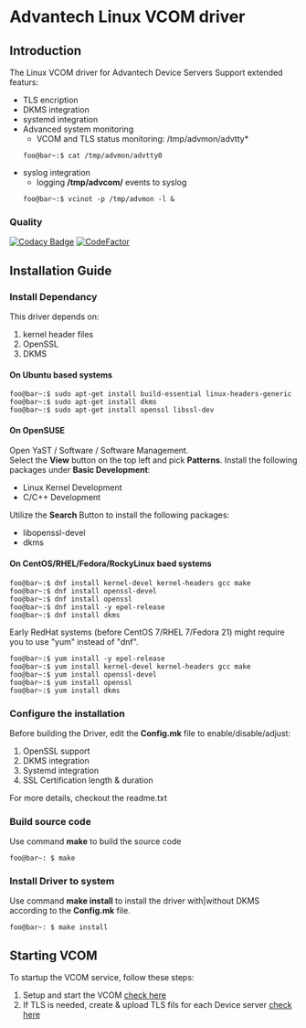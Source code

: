 # Advantech Linux VCOM driver
## Introduction
The Linux VCOM driver for Advantech Device Servers
Support extended featurs:
- TLS encription
- DKMS integration
- systemd integration
- Advanced system monitoring
  - VCOM and TLS status monitoring: /tmp/advmon/advtty*
  ```console
  foo@bar~:$ cat /tmp/advmon/advtty0
  ```
- syslog integration
  -  logging **/tmp/advcom/** events to syslog
  ```console
  foo@bar~:$ vcinot -p /tmp/advmon -l &  
  ```

### Quality
[![Codacy Badge](https://app.codacy.com/project/badge/Grade/66cde2a55b884e1e8a98adac7556e503)](https://www.codacy.com/gh/saurontech/Advantech-VCOM-Linux-Driver/dashboard?utm_source=github.com&amp;utm_medium=referral&amp;utm_content=saurontech/Advantech-VCOM-Linux-Driver&amp;utm_campaign=Badge_Grade)
[![CodeFactor](https://www.codefactor.io/repository/github/saurontech/advantech-vcom-linux-driver/badge/main)](https://www.codefactor.io/repository/github/saurontech/advantech-vcom-linux-driver/overview/main)
## Installation Guide
### Install Dependancy
This driver depends on:
1. kernel header files
2. OpenSSL
3. DKMS
#### On Ubuntu based systems
```console
foo@bar~:$ sudo apt-get install build-essential linux-headers-generic
foo@bar~:$ sudo apt-get install dkms
foo@bar~:$ sudo apt-get install openssl libssl-dev
```
#### On OpenSUSE
Open YaST / Software / Software Management.  
Select the **View** button on the top left and pick **Patterns**. 
Install the following packages under **Basic Development**:  
- Linux Kernel Development
-  C/C++ Development	 

Utilize the **Search** Button to install the following packages:
- libopenssl-devel
- dkms

#### On CentOS/RHEL/Fedora/RockyLinux baed systems
```console
foo@bar~:$ dnf install kernel-devel kernel-headers gcc make
foo@bar~:$ dnf install openssl-devel
foo@bar~:$ dnf install openssl
foo@bar~:$ dnf install -y epel-release
foo@bar~:$ dnf install dkms
```
Early RedHat systems (before CentOS 7/RHEL 7/Fedora 21) might require you to use "yum" instead of "dnf".
```console
foo@bar~:$ yum install -y epel-release
foo@bar~:$ yum install kernel-devel kernel-headers gcc make
foo@bar~:$ yum install openssl-devel
foo@bar~:$ yum install openssl
foo@bar~:$ yum install dkms
```
### Configure the installation
Before building the Driver, edit the **Config.mk** file to enable/disable/adjust:
1. OpenSSL support
2. DKMS integration
3. Systemd integration
4. SSL Certification length & duration

For more details, checkout the readme.txt
### Build source code
Use command **make** to build the source code
```console
foo@bar~: $ make
```
### Install Driver to system
Use command **make install** to install the driver with|without DKMS according to the **Config.mk** file.
```console
foo@bar~: $ make install
```

## Starting VCOM
To startup the VCOM service, follow these steps:
1. Setup and start the VCOM [check here](doc/setup_vcom.md)
2. If TLS is needed, create & upload TLS fils for each Device server [check here](doc/setup_tls_for_eki.md)



